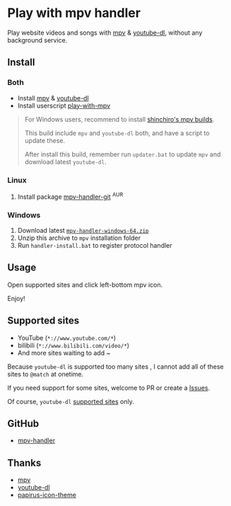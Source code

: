 # Play with mpv handler

Play website videos and songs with [mpv][mpv] & [youtube-dl][youtube-dl], without any background service.

## Install

### Both

- Install [mpv][mpv-install] & [youtube-dl][youtube-dl]
- Install userscript [play-with-mpv][mpv-handler-greasyfork]

> For Windows users, recommend to install [shinchiro's mpv builds][mpv-windows].
>
> This build include `mpv` and `youtube-dl` both, and have a script to update these.
>
> After install this build, remember run `updater.bat` to update `mpv` and download latest `youtube-dl`.

### Linux

1. Install package [mpv-handler-git][mpv-handler-aur] <sup>AUR</sup>

### Windows

1. Download latest [`mpv-handler-windows-64.zip`][mpv-handler-release]
2. Unzip this archive to `mpv` installation folder
3. Run `handler-install.bat` to register protocol handler

## Usage

Open supported sites and click left-bottom mpv icon.

Enjoy!

## Supported sites

- YouTube (`*://www.youtube.com/*`)
- bilibili (`*://www.bilibili.com/video/*`)
- And more sites waiting to add ~

Because `youtube-dl` is supported too many sites , I cannot add all of these sites to `@match` at onetime.

If you need support for some sites, welcome to PR or create a [Issues][mpv-handler-issues].

Of course, `youtube-dl` [supported sites][youtube-dl-sites] only.

## GitHub

- [mpv-handler][mpv-handler]

## Thanks

- [mpv][mpv]
- [youtube-dl][youtube-dl]
- [papirus-icon-theme][papirus-icon-theme]

[mpv-handler-aur]: https://aur.archlinux.org/packages/mpv-handler-git/
[mpv-handler-issues]: https://github.com/akiirui/mpv-handler/issues/new
[mpv-handler-release]: https://github.com/akiirui/mpv-handler/releases/latest/download/mpv-handler-windows-64.zip
[mpv-handler-greasyfork]: https://greasyfork.org/scripts/416271-play-with-mpv
[mpv-handler]: https://github.com/akiirui/mpv-handler/
[mpv-install]: https://mpv.io/installation/
[mpv-windows]: https://sourceforge.net/projects/mpv-player-windows/files
[mpv]: https://mpv.io/
[papirus-icon-theme]: https://github.com/PapirusDevelopmentTeam/papirus-icon-theme/
[youtube-dl-sites]: https://ytdl-org.github.io/youtube-dl/supportedsites.html
[youtube-dl]: https://github.com/ytdl-org/youtube-dl/
